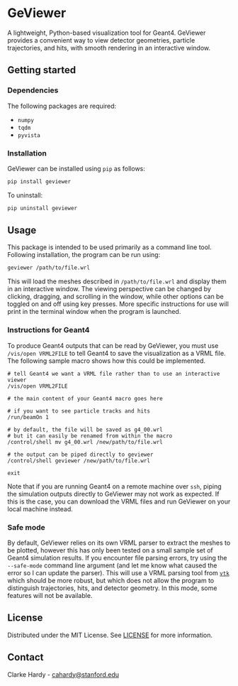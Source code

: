 # GeViewer
A lightweight, Python-based visualization tool for Geant4. GeViewer provides a convenient way to view detector geometries, particle trajectories, and hits, with smooth rendering in an interactive window.

## Getting started
### Dependencies
The following packages are required:
* `numpy`
* `tqdm`
* `pyvista`

### Installation
GeViewer can be installed using `pip` as follows:
```bash
pip install geviewer
```
To uninstall:
```bash
pip uninstall geviewer
```

## Usage
This package is intended to be used primarily as a command line tool. Following installation, the program can be run using:
```bash
geviewer /path/to/file.wrl
```
This will load the meshes described in `/path/to/file.wrl` and display them in an interactive window. The viewing perspective can be changed by clicking, dragging, and scrolling in the window, while other options can be toggled on and off using key presses. More specific instructions for use will print in the terminal window when the program is launched.

###  Instructions for Geant4
To produce Geant4 outputs that can be read by GeViewer, you must use `/vis/open VRML2FILE` to tell Geant4 to save the visualization as a VRML file. The following sample macro shows how this could be implemented.
```
# tell Geant4 we want a VRML file rather than to use an interactive viewer
/vis/open VRML2FILE

# the main content of your Geant4 macro goes here

# if you want to see particle tracks and hits
/run/beamOn 1

# by default, the file will be saved as g4_00.wrl
# but it can easily be renamed from within the macro
/control/shell mv g4_00.wrl /new/path/to/file.wrl

# the output can be piped directly to geviewer
/control/shell geviewer /new/path/to/file.wrl

exit
```
Note that if you are running Geant4 on a remote machine over `ssh`, piping the simulation outputs directly to GeViewer may not work as expected. If this is the case, you can download the VRML files and run GeViewer on your local machine instead.


### Safe mode
By default, GeViewer relies on its own VRML parser to extract the meshes to be plotted, however this has only been tested on a small sample set of Geant4 simulation results. If you encounter file parsing errors, try using the `--safe-mode` command line argument (and let me know what caused the error so I can update the parser). This will use a VRML parsing tool from [`vtk`](https://vtk.org) which should be more robust, but which does not allow the program to distinguish trajectories, hits, and detector geometry. In this mode, some features will not be available.

## License
Distributed under the MIT License. See [LICENSE](LICENSE) for more information.

## Contact
Clarke Hardy - [cahardy@stanford.edu](mailto:cahardy@stanford.edu)
